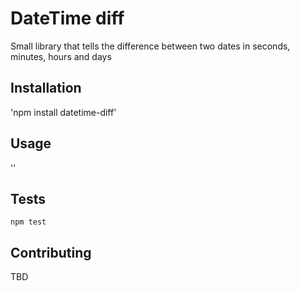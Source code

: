 DateTime diff
=========

Small library that tells the difference between two dates in seconds, minutes, hours and days

## Installation

  'npm install datetime-diff'

## Usage

  ''

## Tests

  `npm test`

## Contributing
  
  TBD
